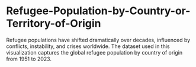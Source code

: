 # Refugee-Population-by-Country-or-Territory-of-Origin
Refugee populations have shifted dramatically over decades, influenced by conflicts, instability, and crises worldwide. The dataset used in this visualization captures the global refugee population by country of origin from 1951 to 2023. 
